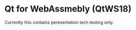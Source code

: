 Qt for WebAssmebly (QtWS18)
===========================

Currently this contains peresentation tech testing only.
